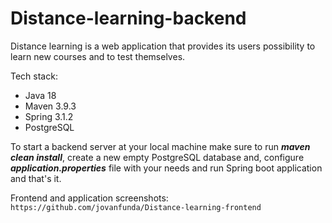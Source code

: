 # Distance-learning-backend
Distance learning is a web application that provides its users possibility to learn new courses and to test themselves.

Tech stack: 
- Java 18
- Maven 3.9.3
- Spring 3.1.2
- PostgreSQL

To start a backend server at your local machine make sure to
run _**maven clean install**_,
create a new empty PostgreSQL database and,
configure _**application.properties**_ file with your needs and
run Spring boot application and that's it.

Frontend and application screenshots: `https://github.com/jovanfunda/Distance-learning-frontend`


